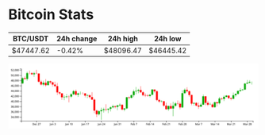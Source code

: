 # Bitcoin Stats

BTC/USDT|24h change|24h high|24h low|
|---|---|---|---|
|$47447.62|-0.42%|$48096.47|$46445.42|

<img src="./chart.svg">
